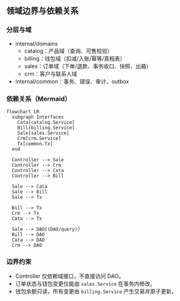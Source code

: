 ## 领域边界与依赖关系

### 分层与域
- internal/domains
  - catalog：产品域（查询、可售校验）
  - billing：钱包域（扣减/入账/幂等/真相表）
  - sales：订单域（下单/退款、事务收口、快照、出箱）
  - crm：客户与联系人域
- internal/common：事务、错误、审计、outbox

### 依赖关系（Mermaid）
```mermaid
flowchart LR
  subgraph Interfaces
    Cata[catalog.Service]
    Bill[billing.Service]
    Sale[sales.Service]
    Crm[crm.Service]
    Tx[common.Tx]
  end

  Controller --> Sale
  Controller --> Crm
  Controller --> Cata
  Controller --> Bill

  Sale --> Cata
  Sale --> Bill
  Sale --> Tx

  Bill --> Tx
  Crm --> Tx
  Cata --> Tx

  Sale --> DAO[(DAO/query)]
  Bill --> DAO
  Cata --> DAO
  Crm --> DAO
```

### 边界约束
- Controller 仅依赖域接口，不直接访问 DAO。
- 订单状态与钱包变更仅能由 `sales.Service` 在事务内修改。
- 钱包余额只读，所有变更由 `billing.Service` 产生交易并原子更新。


